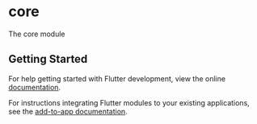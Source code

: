 # core

The core module

## Getting Started

For help getting started with Flutter development, view the online
[documentation](https://flutter.dev/).

For instructions integrating Flutter modules to your existing applications,
see the [add-to-app documentation](https://flutter.dev/docs/development/add-to-app).
